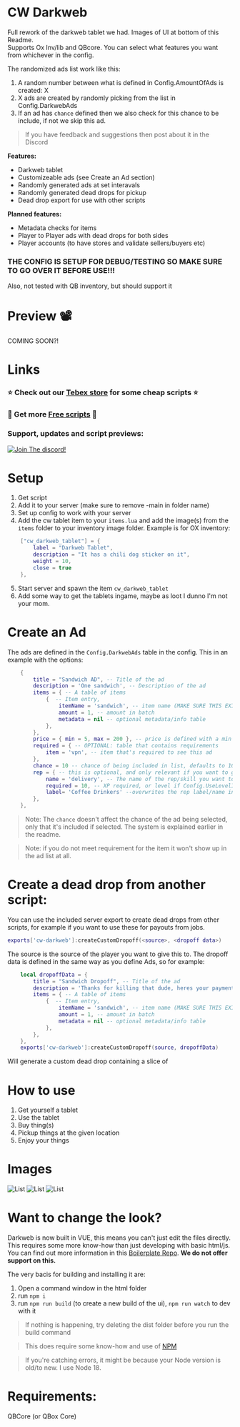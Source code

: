 # CW Darkweb

Full rework of the darkweb tablet we had. Images of UI at bottom of this Readme. \
Supports Ox Inv/lib and QBcore. You can select what features you want from whichever in the config.

The randomized ads list work like this:
1) A random number between what is defined in Config.AmountOfAds is created: X
2) X ads are created by randomly picking from the list in Config.DarkwebAds
3) If an ad has `chance` defined then we also check for this chance to be include, if not we skip this ad.

> If you have feedback and suggestions then post about it in the Discord

**Features:**
- Darkweb tablet
- Customizeable ads (see Create an Ad section)
- Randomly generated ads at set interavals
- Randomly generated dead drops for pickup
- Dead drop export for use with other scripts

**Planned features:**
- Metadata checks for items
- Player to Player ads with dead drops for both sides
- Player accounts (to have stores and validate sellers/buyers etc)

### THE CONFIG IS SETUP FOR DEBUG/TESTING SO MAKE SURE TO GO OVER IT BEFORE USE!!!
Also, not tested with QB inventory, but should support it

# Preview 📽
COMING SOON?!

# Links
### ⭐ Check out our [Tebex store](https://cw-scripts.tebex.io/category/2523396) for some cheap scripts ⭐
### 🥳 Get more [Free scripts](https://github.com/stars/Coffeelot/lists/cw-scripts) 🥳

### **Support, updates and script previews**:

[![Join The discord!](https://cdn.discordapp.com/attachments/977876510620909579/1013102122985857064/discordJoin.png)](https://discord.gg/FJY4mtjaKr)

# Setup
1) Get script
2) Add it to your server (make sure to remove -main in folder name)
3) Set up config to work with your server
4) Add the cw tablet item to your `items.lua` and add the image(s) from the `items` folder to your inventory image folder. Example is for OX inventory:
```lua
    ["cw_darkweb_tablet"] = {
		label = "Darkweb Tablet",
		description = "It has a chili dog sticker on it",
		weight = 10,
		close = true
	},
```
5) Start server and spawn the item `cw_darkweb_tablet`
6) Add some way to get the tablets ingame, maybe as loot I dunno I'm not your mom.

# Create an Ad
The ads are defined in the `Config.DarkwebAds` table in the config. This in an example with the options:
```lua
    {
        title = "Sandwich AD", -- Title of the ad
        description = 'One sandwich', -- Description of the ad
        items = { -- A table of items
            {  -- Item entry,
                itemName = 'sandwich', -- item name (MAKE SURE THIS EXISTS IN YOUR ITEMS.LUA)
                amount = 1, -- amount in batch
                metadata = nil -- optional metadata/info table
            },  
        },
        price = { min = 5, max = 200 }, -- price is defined with a min and a max, on list generation it's randomized between these numbers.
        required = { -- OPTIONAL: table that contains requirements
            item = 'vpn', -- item that's required to see this ad
        },
        chance = 10 -- chance of being included in list, defaults to 100. 100 = 100% chance
        rep = { -- this is optional, and only relevant if you want to gate items behind reputation/skills
            name = 'delivery', -- The name of the rep/skill you want to check (needs to match the name (not label) of what is in cw-rep)
            required = 10, -- XP required, or level if Config.UseLevelInsteadOfXP = true
            label= 'Coffee Drinkers' --overwrites the rep label/name in ui
        },
    },
```

> Note: The `chance` doesn't affect the chance of the ad being selected, only that it's included if selected. The system is explained earlier in the readme.

> Note: if you do not meet requirement for the item it won't show up in the ad list at all. 

# Create a dead drop from another script:
You can use the included server export to create dead drops from other scripts, for example if you want to use these for payouts from jobs.

```lua
exports['cw-darkweb']:createCustomDropoff(<source>, <dropoff data>)
```

The source is the source of the player you want to give this to. The dropoff data is defined in the same way as you define Ads, so for example: 
```lua
    local dropoffData = {
        title = "Sandwich Dropoff", -- Title of the ad
        description = 'Thanks for killing that dude, heres your payment', -- Description of the ad
        items = { -- A table of items
            {  -- Item entry,
                itemName = 'sandwich', -- item name (MAKE SURE THIS EXISTS IN YOUR ITEMS.LUA)
                amount = 1, -- amount in batch
                metadata = nil -- optional metadata/info table
            },  
        },
    },
    exports['cw-darkweb']:createCustomDropoff(source, dropoffData)
```
Will generate a custom dead drop containing a slice of 

# How to use
1) Get yourself a tablet
2) Use the tablet
3) Buy thing(s)
4) Pickup things at the given location
5) Enjoy your things

# Images
![List](https://cdn.discordapp.com/attachments/977876510620909579/1247239740302950481/image.png?ex=665f4e06&is=665dfc86&hm=41b27ada2239ecbf74794934788d488643b7c81c37fc1fba896fe605e6bda61d&)
![List](https://cdn.discordapp.com/attachments/977876510620909579/1247244323368599582/image.png?ex=665f524b&is=665e00cb&hm=223594c1e5d644c2a0f81645f9c3fdf582ef3c91ada4d7f2579529361cad0b9e&)
![List](https://cdn.discordapp.com/attachments/977876510620909579/1247244370374295633/image.png?ex=665f5256&is=665e00d6&hm=70817239e314893c39a2184f677f6855bdcd470cad3b79cb27a43e14d3c65616&)


# Want to change the look?
Darkweb is now built in VUE, this means you can't just edit the files directly. This requires some more know-how than just developing with basic html/js. You can find out more information in this [Boilerplate Repo](https://github.com/alenvalek/fivem-vuejs-boilerplate). **We do not offer support on this.**

The very bacis for building and installing it are:
1. Open a command window in the html folder
2. run `npm i`
3. run `npm run build` (to create a new build of the ui), `npm run watch` to dev with it

> If nothing is happening, try deleting the dist folder before you run the build command

> This does require some know-how and use of [NPM](https://docs.npmjs.com/downloading-and-installing-node-js-and-npm)

> If you're catching errors, it might be because your Node version is old/to new. I use Node 18. 


# Requirements: 
QBCore (or QBox Core)
